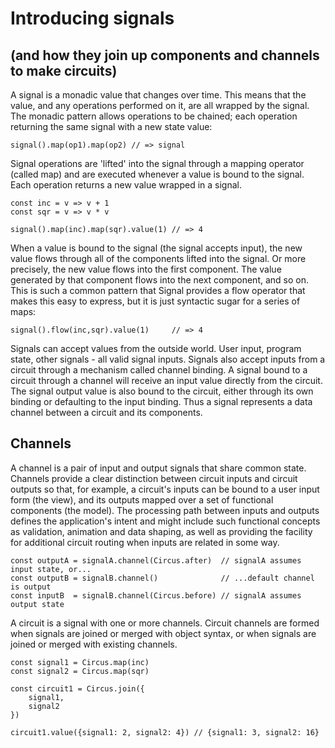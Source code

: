 # Introducing signals
## (and how they join up components and channels to make circuits)

A signal is a monadic value that changes over time. This means that the value, and any operations performed on it, are all wrapped by the signal. The monadic pattern allows operations to be chained; each operation returning the same signal with a new state value:

```
signal().map(op1).map(op2) // => signal
```

Signal operations are 'lifted' into the signal through a mapping operator (called map) and are executed whenever a value is bound to the signal. Each operation returns a new value wrapped in a signal.

```
const inc = v => v + 1
const sqr = v => v * v

signal().map(inc).map(sqr).value(1) // => 4

```

When a value is bound to the signal (the signal accepts input), the new value flows through all of the components lifted into the signal. Or more precisely, the new value flows into the first component. The value generated by that component flows into the next component, and so on. This is such a common pattern that Signal provides a flow operator that makes this easy to express, but it is just syntactic sugar for a series of maps:

```
signal().flow(inc,sqr).value(1)     // => 4
```

Signals can accept values from the outside world. User input, program state, other signals - all valid signal inputs. Signals also accept inputs from a circuit through a mechanism called channel binding. A signal bound to a circuit through a channel will receive an input value directly from the circuit. The signal output value is also bound to the circuit, either through its own binding or defaulting to the input binding. Thus a signal represents a data channel between a circuit and its components.

## Channels
A channel is a pair of input and output signals that share common state. Channels provide a clear distinction between circuit inputs and circuit outputs so that, for example, a circuit's inputs can be bound to a user input form (the view), and its outputs mapped over a set of functional components (the model). The processing path between inputs and outputs defines the application's intent and might include such functional concepts as validation, animation and data shaping, as well as providing the facility for additional circuit routing when inputs are related in some way.

```
const outputA = signalA.channel(Circus.after)  // signalA assumes input state, or...
const outputB = signalB.channel()              // ...default channel is output
const inputB  = signalB.channel(Circus.before) // signalA assumes output state
```

A circuit is a signal with one or more channels. Circuit channels are formed when signals are joined or merged with object syntax, or when signals are joined or merged with existing channels.

```
const signal1 = Circus.map(inc)
const signal2 = Circus.map(sqr)

const circuit1 = Circus.join({
    signal1,
    signal2
})

circuit1.value({signal1: 2, signal2: 4}) // {signal1: 3, signal2: 16}
```
